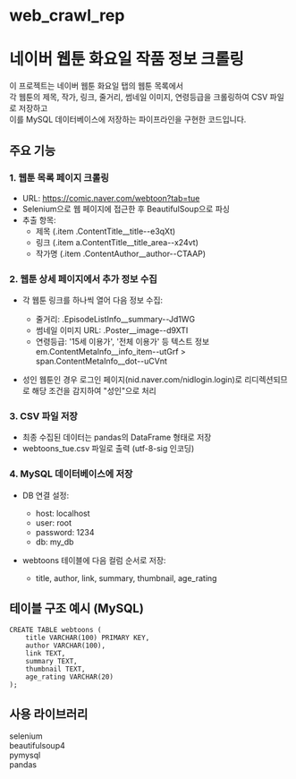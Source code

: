 # web_crawl_rep


# 네이버 웹툰 화요일 작품 정보 크롤링

이 프로젝트는 네이버 웹툰 화요일 탭의 웹툰 목록에서    
각 웹툰의 제목, 작가, 링크, 줄거리, 썸네일 이미지, 연령등급을 크롤링하여 CSV 파일로 저장하고   
이를 MySQL 데이터베이스에 저장하는 파이프라인을 구현한 코드입니다.

## 주요 기능

### 1. 웹툰 목록 페이지 크롤링
  - URL: https://comic.naver.com/webtoon?tab=tue
  - Selenium으로 웹 페이지에 접근한 후 BeautifulSoup으로 파싱
  - 추출 항목:
    - 제목 (.item .ContentTitle__title--e3qXt)
    - 링크 (.item  a.ContentTitle__title_area--x24vt)
    - 작가명 (.item  .ContentAuthor__author--CTAAP)
   

### 2. 웹툰 상세 페이지에서 추가 정보 수집
  - 각 웹툰 링크를 하나씩 열어 다음 정보 수집:
    - 줄거리: .EpisodeListInfo__summary--Jd1WG
    - 썸네일 이미지 URL: .Poster__image--d9XTI
    - 연령등급: '15세 이용가', '전체 이용가' 등 텍스트 정보  em.ContentMetaInfo__info_item--utGrf > span.ContentMetaInfo__dot--uCVnt

  - 성인 웹툰인 경우 로그인 페이지(nid.naver.com/nidlogin.login)로 리디렉션되므로 해당 조건을 감지하여 "성인"으로 처리


### 3. CSV 파일 저장
  - 최종 수집된 데이터는 pandas의 DataFrame 형태로 저장
  - webtoons_tue.csv 파일로 출력 (utf-8-sig 인코딩)

### 4. MySQL 데이터베이스에 저장
  - DB 연결 설정:
    - host: localhost
    - user: root
    - password: 1234
    - db: my_db

  - webtoons 테이블에 다음 컬럼 순서로 저장:
    - title, author, link, summary, thumbnail, age_rating
   
## 테이블 구조 예시 (MySQL)

```
CREATE TABLE webtoons (   
    title VARCHAR(100) PRIMARY KEY,   
    author VARCHAR(100),   
    link TEXT,   
    summary TEXT,   
    thumbnail TEXT,   
    age_rating VARCHAR(20)   
);   
```

## 사용 라이브러리
selenium   
beautifulsoup4   
pymysql   
pandas   



